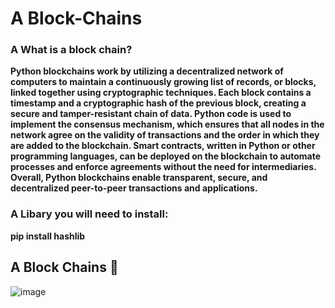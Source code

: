 # A Block-Chains

### A What is a block chain?

**Python blockchains work by utilizing a decentralized network of computers to maintain a continuously growing list of records, or blocks, linked together using cryptographic techniques. Each block contains a timestamp and a cryptographic hash of the previous block, creating a secure and tamper-resistant chain of data. Python code is used to implement the consensus mechanism, which ensures that all nodes in the network agree on the validity of transactions and the order in which they are added to the blockchain. Smart contracts, written in Python or other programming languages, can be deployed on the blockchain to automate processes and enforce agreements without the need for intermediaries. Overall, Python blockchains enable transparent, secure, and decentralized peer-to-peer transactions and applications.**

### A Libary you will need to install:

**pip install hashlib**

## A Block Chains 🔗 

![image](https://github.com/qmze/Block-Chains/assets/168580309/3220f05d-9d6e-43a4-abc8-873b8de93aa2)
